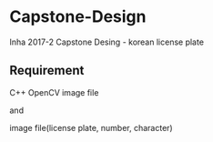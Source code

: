 # Capstone-Design
Inha 2017-2 Capstone Desing - korean license plate

## Requirement
C++
OpenCV
image file

and

image file(license plate, number, character)
